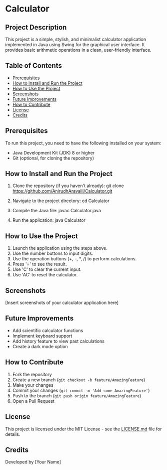 # Calculator

## Project Description

This project is a simple, stylish, and minimalist calculator application implemented in Java using Swing for the graphical user interface. It provides basic arithmetic operations in a clean, user-friendly interface.

## Table of Contents

- [Prerequisites](#prerequisites)
- [How to Install and Run the Project](#how-to-install-and-run-the-project)
- [How to Use the Project](#how-to-use-the-project)
- [Screenshots](#screenshots)
- [Future Improvements](#future-improvements)
- [How to Contribute](#how-to-contribute)
- [License](#license)
- [Credits](#credits)

## Prerequisites

To run this project, you need to have the following installed on your system:

- Java Development Kit (JDK) 8 or higher
- Git (optional, for cloning the repository)

## How to Install and Run the Project

1. Clone the repository (if you haven't already):
   git clone https://github.com/AnirudhAravalli/Calculator.git

2. Navigate to the project directory:
    cd Calculator

3. Compile the Java file:
    javac Calculator.java

4. Run the application:
    java Calculator


## How to Use the Project

1. Launch the application using the steps above.
2. Use the number buttons to input digits.
3. Use the operation buttons (+, -, *, /) to perform calculations.
4. Press '=' to see the result.
5. Use 'C' to clear the current input.
6. Use 'AC' to reset the calculator.

## Screenshots

[Insert screenshots of your calculator application here]

## Future Improvements

- Add scientific calculator functions
- Implement keyboard support
- Add history feature to view past calculations
- Create a dark mode option

## How to Contribute

1. Fork the repository
2. Create a new branch (`git checkout -b feature/AmazingFeature`)
3. Make your changes
4. Commit your changes (`git commit -m 'Add some AmazingFeature'`)
5. Push to the branch (`git push origin feature/AmazingFeature`)
6. Open a Pull Request

## License

This project is licensed under the MIT License - see the [LICENSE.md](LICENSE.md) file for details.

## Credits

Developed by [Your Name]

